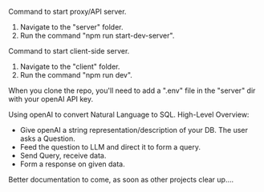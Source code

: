 Command to start proxy/API server.
1. Navigate to the "server" folder.
2. Run the command "npm run start-dev-server".


Command to start client-side server.
1. Navigate to the "client" folder.
2. Run the command "npm run dev".

When you clone the repo, you'll need to add a ".env" file in the "server" dir with your openAI API key.

Using openAI to convert Natural Language to SQL. 
High-Level Overview:
- Give openAI a string representation/description of your DB.
The user asks a Question.
- Feed the question to LLM and direct it to form a query.
- Send Query, receive data.
- Form a response on given data.


Better documentation to come, as soon as other projects clear up....
